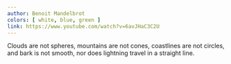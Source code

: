 ```yaml
---
author: Benoit Mandelbrot
colors: [ white, blue, green ]
link: https://www.youtube.com/watch?v=6avJHaC3C2U
---
```

Clouds are not spheres,
mountains are not cones,
coastlines are not circles,
and bark is not smooth,
nor does lightning travel
  in a straight line.

